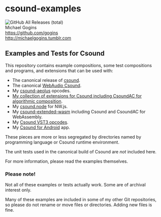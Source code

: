 # csound-examples
![GitHub All Releases (total)](https://img.shields.io/github/downloads/gogins/csound-examples/total.svg)<br>
Michael Gogins<br>
https://github.com/gogins<br>
http://michaelgogins.tumblr.com

## Examples and Tests for Csound

This repository contains example compositions, some test compositions and 
programs, and extensions that can be used with: 
 - The canonical release of [csound](https://github.com/csound/csound). 
 - The canonical [WebAudio Csound](https://github.com/csound/csound/tree/develop/Emscripten).
 - My [csound-aeolus](https://github.com/gogins/csound-aeolus) opcodes.
 - [My collection of extensions for Csound including CsoundAC for algorithmic composition](https://github.com/gogins/csound-extended). 
 - My [csound.node](https://github.com/gogins/csound-extended/tree/develop/csound.node) for NW.js.
 - My [csound-extended-wasm](https://github.com/gogins/csound-extended/tree/develop/WebAssembly) including Csound and CsoundAC for WebAssembly. 
 - My [Csound VST3 opcodes](https://github.com/gogins/csound-vst3-opcodes).
 - My [Csound for Android](https://github.com/gogins/csound-android) app.

These pieces are more or less segregated by directories named by programming 
language or Csound runtime environment.

The unit tests used in the canonical build of Csound are _not_ included here.

For more information, please read the examples themselves.

### Please note!

Not all of these examples or tests actually work. Some are of archival 
interest only.

Many of these examples are included in some of my other Git repositories, 
so please do not rename or move files or directories. Adding new files is 
fine.